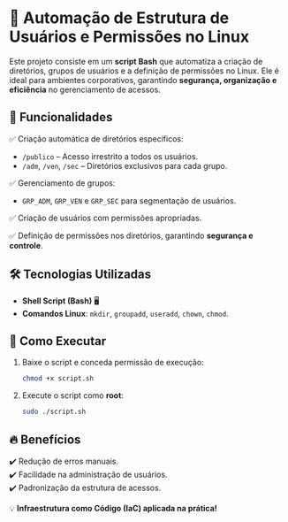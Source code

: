# 🚀 Automação de Estrutura de Usuários e Permissões no Linux

Este projeto consiste em um **script Bash** que automatiza a criação de diretórios, grupos de usuários e a definição de permissões no Linux. Ele é ideal para ambientes corporativos, garantindo **segurança, organização e eficiência** no gerenciamento de acessos.

## 📌 Funcionalidades

✅ Criação automática de diretórios específicos:
- `/publico` – Acesso irrestrito a todos os usuários.
- `/adm`, `/ven`, `/sec` – Diretórios exclusivos para cada grupo.

✅ Gerenciamento de grupos:
- `GRP_ADM`, `GRP_VEN` e `GRP_SEC` para segmentação de usuários.

✅ Criação de usuários com permissões apropriadas.

✅ Definição de permissões nos diretórios, garantindo **segurança e controle**.

## 🛠️ Tecnologias Utilizadas

- **Shell Script (Bash)** 🖥️
- **Comandos Linux**: `mkdir`, `groupadd`, `useradd`, `chown`, `chmod`.

## 🚀 Como Executar

1. Baixe o script e conceda permissão de execução:
   ```bash
   chmod +x script.sh
   ```  
2. Execute o script como **root**:
   ```bash
   sudo ./script.sh
   ```  

## 🔥 Benefícios

✔️ Redução de erros manuais.  
✔️ Facilidade na administração de usuários.  
✔️ Padronização da estrutura de acessos.  

💡 **Infraestrutura como Código (IaC) aplicada na prática!**


